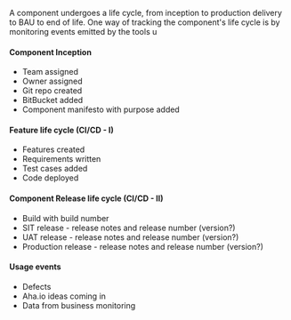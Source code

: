 A component undergoes a life cycle, from inception to production delivery to BAU to end of life.  One way of tracking the component's life cycle is by monitoring events emitted by the tools u

#### Component Inception
- Team assigned 
- Owner assigned 
- Git repo created
- BitBucket added
- Component manifesto with purpose added

#### Feature life cycle (CI/CD - I)
- Features created
- Requirements written
- Test cases added
- Code deployed

####  Component Release life cycle (CI/CD - II)
- Build with build number
- SIT release - release notes and release number (version?)
- UAT release - release notes and release number (version?)
- Production release  - release notes and release number (version?)

#### Usage events
- Defects 
- Aha.io ideas coming in
- Data from business monitoring 
<!--stackedit_data:
eyJoaXN0b3J5IjpbMTg2MzM2NDg3NSwtODczMzcxODU0LDYwNz
UxNTg0MSwtMTk2NTQzODY3NF19
-->